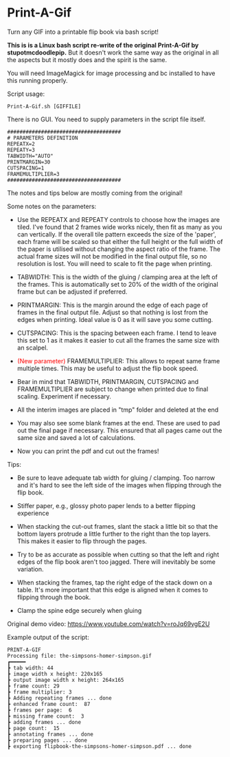 # Print-A-Gif
Turn any GIF into a printable flip book via bash script!

<b>This is is a Linux bash script re-write of the original Print-A-Gif by stupotmcdoodlepip.</b> But it doesn't work the same way as the original in all the aspects but it mostly does and the spirit is the same.

You will need ImageMagick for image processing and bc installed to have this running properly.

Script usage:
```console
Print-A-Gif.sh [GIFFILE]
```

There is no GUI. You need to supply parameters in the script file itself.
```console
#####################################
# PARAMETERS DEFINITION
REPEATX=2
REPEATY=3
TABWIDTH="AUTO"
PRINTMARGIN=30
CUTSPACING=1
FRAMEMULTIPLIER=3
#####################################
```
The notes and tips below are mostly coming from the original!

Some notes on the parameters:  

- Use the REPEATX and REPEATY controls to choose how the images are tiled. I've found that 2 frames wide works nicely, then fit as many as you can vertically. If the overall tile pattern exceeds the size of the 'paper', each frame will be scaled so that either the full height or the full width of the paper is utilised without changing the aspect ratio of the frame. The actual frame sizes will not be modified in the final output file, so no resolution is lost. You will need to scale to fit the page when printing.

- TABWIDTH: This is the width of the gluing / clamping area at the left of the frames. This is automatically set to 20% of the width of the original frame but can be adjusted if preferred.

- PRINTMARGIN: This is the margin around the edge of each page of frames in the final output file. Adjust so that nothing is lost from the edges when printing. Ideal value is 0 as it will save you some cutting.

- CUTSPACING: This is the spacing between each frame. I tend to leave this set to 1 as it makes it easier to cut all the frames the same size with an scalpel.

- <span style="color:red">(New parameter)</span> FRAMEMULTIPLIER: This allows to repeat same frame multiple times. This may be useful to adjust the flip book speed.

- Bear in mind that TABWIDTH, PRINTMARGIN, CUTSPACING and FRAMEMULTIPLIER are subject to change when printed due to final scaling. Experiment if necessary.

- All the interim images are placed in "tmp" folder and deleted at the end

- You may also see some blank frames at the end. These are used to pad out the final page if necessary. This ensured that all pages came out the same size and saved a lot of calculations.

- Now you can print the pdf and cut out the frames!

Tips:

- Be sure to leave adequate tab width for gluing / clamping. Too narrow and it's hard to see the left side of the images when flipping through the flip book.

- Stiffer paper, e.g., glossy photo paper lends to a better flipping experience

- When stacking the cut-out frames, slant the stack a little bit so that the bottom layers protrude a little further to the right than the top layers. This makes it easier to flip through the pages.

- Try to be as accurate as possible when cutting so that the left and right edges of the flip book aren't too jagged. There will inevitably be some variation.

- When stacking the frames, tap the right edge of the stack down on a table. It's more important that this edge is aligned when it comes to flipping through the book.

- Clamp the spine edge securely when gluing

Original demo video: https://www.youtube.com/watch?v=roJq69vgE2U

Example output of the script:
```console
PRINT-A-GIF
Processing file: the-simpsons-homer-simpson.gif
┏━━━━━
┣ tab width: 44
┣ image width x height: 220x165
┣ output image width x height: 264x165
┣ frame count: 29
┣ frame multiplier: 3
┣ Adding repeating frames ... done
┣ enhanced frame count:  87
┣ frames per page:  6
┣ missing frame count:  3
┣ adding frames ... done
┣ page count:  15
┣ annotating frames ... done
┣ preparing pages ... done
┣ exporting flipbook-the-simpsons-homer-simpson.pdf ... done
```
